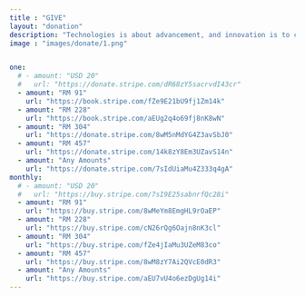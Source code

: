 ```yaml
---
title : "GIVE"
layout: "donation"
description: "Technologies is about advancement, and innovation is to come out with something original and unique, and MHR is combining this tow teUSD s together, to make high quality and affordable helmet for all motorcycle riders."
image : "images/donate/1.png"


one:
  # - amount: "USD 20"
  #   url: "https://donate.stripe.com/dR68zY5sacrvdI43cr"
  - amount: "RM 91"
    url: "https://book.stripe.com/fZe9E21bU9fj1Zm14k"
  - amount: "RM 228"
    url: "https://book.stripe.com/aEUg2q4o69fj8nK8wN"
  - amount: "RM 304"
    url: "https://donate.stripe.com/8wM5nMdYG4Z3avSbJ0"
  - amount: "RM 457"
    url: "https://donate.stripe.com/14k8zY8Em3UZavS14n"
  - amount: "Any Amounts"
    url: "https://donate.stripe.com/7sIdUiaMu4Z333q4gA"
monthly:
  # - amount: "USD 20"
  #   url: "https://buy.stripe.com/7sI9E25sabnrfQc28i"
  - amount: "RM 91"
    url: "https://buy.stripe.com/8wMeYm8EmgHL9rOaEP"
  - amount: "RM 228"
    url: "https://buy.stripe.com/cN26rQg6Oajn8nK3cl"
  - amount: "RM 304"
    url: "https://buy.stripe.com/fZe4jIaMu3UZeM83co"
  - amount: "RM 457"
    url: "https://buy.stripe.com/8wM8zY7Ai2QVcE0dR3"
  - amount: "Any Amounts"
    url: "https://buy.stripe.com/aEU7vU4o6ezDgUg14i"
---
```

